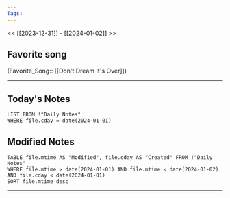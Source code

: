 ```yaml
---
Tags:
---
```

<< [[2023-12-31]] - [[2024-01-02]] >>
## Favorite song
(Favorite_Song:: [[Don't Dream It's Over]])

___
## Today's Notes
```dataview
LIST FROM !"Daily Notes"
WHERE file.cday = date(2024-01-01)
```
## Modified Notes
```dataview
TABLE file.mtime AS "Modified", file.cday AS "Created" FROM !"Daily Notes" 
WHERE file.mtime > date(2024-01-01) AND file.mtime < date(2024-01-02) AND file.cday < date(2024-01-01)
SORT file.mtime desc
```
___
